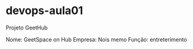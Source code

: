 # devops-aula01
Projeto GeetHub

Nome:  GeetSpace on Hub
Empresa: Nois memo
Função: entreterimento

